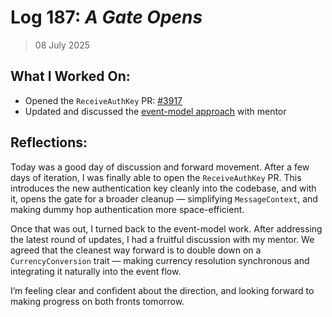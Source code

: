 # Log 187: _A Gate Opens_

> 08 July 2025

## What I Worked On:

- Opened the `ReceiveAuthKey` PR:
  [#3917](https://github.com/lightningdevkit/rust-lightning/pull/3917)
- Updated and discussed the
  [event-model approach](https://github.com/shaavan/rust-lightning/commits/currency-16)
  with mentor

## Reflections:

Today was a good day of discussion and forward movement. After a few days of
iteration, I was finally able to open the `ReceiveAuthKey` PR. This introduces
the new authentication key cleanly into the codebase, and with it, opens the
gate for a broader cleanup — simplifying `MessageContext`, and making dummy hop
authentication more space-efficient.

Once that was out, I turned back to the event-model work. After addressing the
latest round of updates, I had a fruitful discussion with my mentor. We agreed
that the cleanest way forward is to double down on a `CurrencyConversion` trait
— making currency resolution synchronous and integrating it naturally into the
event flow.

I’m feeling clear and confident about the direction, and looking forward to
making progress on both fronts tomorrow.
